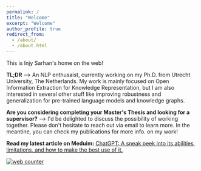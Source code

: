 ```yaml
---
permalink: /
title: "Welcome"
excerpt: "Welcome"
author_profile: true
redirect_from: 
  - /about/
  - /about.html
---
```


This is Injy Sarhan's home on the web!

**TL;DR** --> An NLP enthusaist, currently working on my Ph.D. from Utrecht University, The Netherlands. 
My work is mainly focused on Open Information Extraction for Knowledge Representation, but I am also interested in several other stuff like improving robustness and generalization for pre-trained language models and knowledge graphs.




**Are you considering completing your Master's Thesis and looking for a supervisor?** -->
 I'd be delighted to discuss the possibility of working together. Please don't hesitate to reach out via email to learn more. In the meantine, you can check my publications for more info. on my work!

**Read my latest article on Meduim:**
[ChatGPT: A sneak peek into its abilities, limitations, and how to make the best use of it.](https://medium.com/@injysarhan/chatgpt-a-sneak-peek-into-its-abilities-limitation-and-how-to-make-the-best-use-of-it-ae180094139b)











<!-- hitwebcounter Code START -->
<a href="https://www.hitwebcounter.com" target="_blank">
<img src="https://hitwebcounter.com/counter/counter.php?page=8013006&style=0003&nbdigits=5&type=ip&initCount=0" title="Free Counter" Alt="web counter"   border="0" /></a>                                    
                                    
                                        
                                          
                            
                                    
                                        
